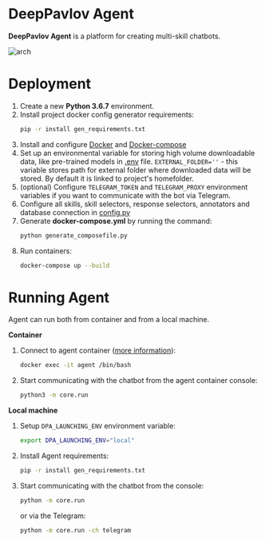 # DeepPavlov Agent

**DeepPavlov Agent** is a platform for creating multi-skill chatbots.

![arch](https://github.com/deepmipt/dp-agent/blob/dev/Agent%20Pipeline.png)


Deployment
==========
1. Create a new **Python 3.6.7** environment.
2. Install project docker config generator requirements:
    ```bash
    pip -r install gen_requirements.txt
    ```
3. Install and configure [Docker](https://docs.docker.com/install/) and [Docker-compose](https://docs.docker.com/compose/install/)
4. Set up an environmental variable for storing high volume downloadable data, like pre-trained models in [.env](../.env) file.
``EXTERNAL_FOLDER=''`` - this variable stores path for external folder where downloaded data will be stored. By default it is linked to project's homefolder.
5. (optional) Configure `TELEGRAM_TOKEN` and `TELEGRAM_PROXY` environment variables if you want to communicate with the bot via Telegram.
6. Configure all skills, skill selectors, response selectors, annotators and database connection in [config.py](core/config.py)
7. Generate **docker-compose.yml** by running the command:
    ```bash
    python generate_composefile.py

    ```
8. Run containers:
     ```bash
     docker-compose up --build
     ```

Running Agent
=============

Agent can run both from container and from a local machine.

**Container**

1. Connect to agent container ([more information](https://docs.docker.com/engine/reference/commandline/exec/)):
    ```bash
    docker exec -it agent /bin/bash
    ```

2. Start communicating with the chatbot from the agent container console:
    ```bash
    python3 -m core.run
    ```

**Local machine**

1. Setup `DPA_LAUNCHING_ENV` environment variable:

    ```bash
    export DPA_LAUNCHING_ENV="local"
    ```

1. Install Agent requirements:
    ```bash
    pip -r install gen_requirements.txt
    ```

2. Start communicating with the chatbot from the console:
    ```bash
    python -m core.run
    ```
    or via the Telegram:

    ```bash
    python -m core.run -ch telegram
    ```